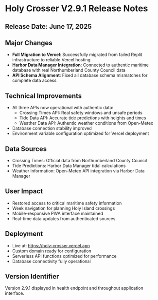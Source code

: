 # Holy Crosser V2.9.1 Release Notes

## Release Date: June 17, 2025

## Major Changes
- **Full Migration to Vercel**: Successfully migrated from failed Replit infrastructure to reliable Vercel hosting
- **Harbor Data Manager Integration**: Connected to authentic maritime database with real Northumberland County Council data
- **API Schema Alignment**: Fixed all database schema mismatches for complete data access

## Technical Improvements
- All three APIs now operational with authentic data:
  - Crossing Times API: Real safety windows and unsafe periods
  - Tide Data API: Accurate tide predictions with heights and times
  - Weather Data API: Authentic weather conditions from Open-Meteo
- Database connection stability improved
- Environment variable configuration optimized for Vercel deployment

## Data Sources
- Crossing Times: Official data from Northumberland County Council
- Tide Predictions: Harbor Data Manager tidal calculations
- Weather Information: Open-Meteo API integration via Harbor Data Manager

## User Impact
- Restored access to critical maritime safety information
- Week navigation for planning Holy Island crossings
- Mobile-responsive PWA interface maintained
- Real-time data updates from authenticated sources

## Deployment
- Live at: https://holy-crosser.vercel.app
- Custom domain ready for configuration
- Serverless API functions optimized for performance
- Database connectivity fully operational

## Version Identifier
Version 2.9.1 displayed in health endpoint and throughout application interface.